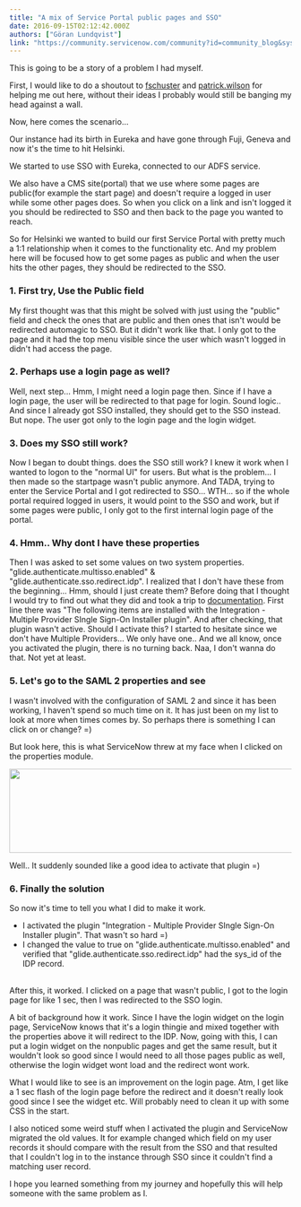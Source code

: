 ```yaml
---
title: "A mix of Service Portal public pages and SSO"
date: 2016-09-15T02:12:42.000Z
authors: ["Göran Lundqvist"]
link: "https://community.servicenow.com/community?id=community_blog&sys_id=606e6eaddbd0dbc01dcaf3231f96193a"
---
```

<p>This is going to be a story of a problem I had myself.</p><p></p><p>First, I would like to do a shoutout to <a title="fschuster" __default_attr="9624" __jive_macro_name="user" _jive_internal="true" class="jive_macro jive_macro_user" data-orig-content="fschuster" data-renderedposition="52_241_77_16" href="/community?id=community_user_profile&user=b93352e5db1c1fc09c9ffb651f9619f6">fschuster</a> and <a title="patrick.wilson" __default_attr="32811" __jive_macro_name="user" _jive_internal="true" class="jive_macro jive_macro_user" data-orig-content="patrick.wilson" data-renderedposition="52_350_104_16" href="/community?id=community_user_profile&user=2d3352e5db1c1fc09c9ffb651f961923">patrick.wilson</a> for helping me out here, without their ideas I probably would still be banging my head against a wall.</p><p></p><p>Now, here comes the scenario...</p><p></p><p>Our instance had its birth in Eureka and have gone through Fuji, Geneva and now it's the time to hit Helsinki.</p><p>We started to use SSO with Eureka, connected to our ADFS service.</p><p>We also have a CMS site(portal) that we use where some pages are public(for example the start page) and doesn't require a logged in user while some other pages does. So when you click on a link and isn't logged it you should be redirected to SSO and then back to the page you wanted to reach.</p><p></p><p>So for Helsinki we wanted to build our first Service Portal with pretty much a 1:1 relationship when it comes to the functionality etc. And my problem here will be focused how to get some pages as public and when the user hits the other pages, they should be redirected to the SSO.</p><p></p><h3>1. First try, Use the Public field</h3><p>My first thought was that this might be solved with just using the "public" field and check the ones that are public and then ones that isn't would be redirected automagic to SSO. But it didn't work like that. I only got to the page and it had the top menu visible since the user which wasn't logged in didn't had access the page.</p><p></p><h3>2. Perhaps use a login page as well?</h3><p>Well, next step... Hmm, I might need a login page then. Since if I have a login page, the user will be redirected to that page for login. Sound logic.. And since I already got SSO installed, they should get to the SSO instead. But nope. The user got only to the login page and the login widget.</p><p></p><h3>3. Does my SSO still work?</h3><p>Now I began to doubt things. does the SSO still work? I knew it work when I wanted to logon to the "normal UI" for users. But what is the problem... I then made so the startpage wasn't public anymore. And TADA, trying to enter the Service Portal and I got redirected to SSO... WTH... so if the whole portal required logged in users, it would point to the SSO and work, but if some pages were public, I only got to the first internal login page of the portal.</p><p></p><h3>4. Hmm.. Why dont I have these properties</h3><p>Then I was asked to set some values on two system properties. "glide.authenticate.multisso.enabled" &amp; "glide.authenticate.sso.redirect.idp". I realized that I don't have these from the beginning... Hmm, should I just create them? Before doing that I thought I would try to find out what they did and took a trip to <a title="ocs.servicenow.com/bundle/helsinki-servicenow-platform/page/integrate/single-sign-on/reference/r_InstalledWithMultiProviderSSO.html" href="https://docs.servicenow.com/bundle/helsinki-servicenow-platform/page/integrate/single-sign-on/reference/r_InstalledWithMultiProviderSSO.html">documentation</a>. First line there was "The following items are installed with the Integration - Multiple Provider SIngle Sign-On Installer plugin". And after checking, that plugin wasn't active. Should I activate this? I started to hesitate since we don't have Multiple Providers... We only have one.. And we all know, once you activated the plugin, there is no turning back. Naa, I don't wanna do that. Not yet at least.</p><p></p><h3>5. Let's go to the SAML 2 properties and see</h3><p>I wasn't involved with the configuration of SAML 2 and since it has been working, I haven't spend so much time on it. It has just been on my list to look at more when times comes by. So perhaps there is something I can click on or change? =)</p><p></p><p>But look here, this is what ServiceNow threw at my face when I clicked on the properties module.</p><p><img   class="image-1 jive-image" height="150" src="0c5a2f39db581fc03eb27a9e0f96193f.iix" style="width: 514px; height: 150.055px;" width="513"/></p><p>Well.. It suddenly sounded like a good idea to activate that plugin =)</p><p></p><h3>6. Finally the solution</h3><p>So now it's time to tell you what I did to make it work.</p><p></p><ul><li>I activated the plugin "Integration - Multiple Provider SIngle Sign-On Installer plugin". That wasn't so hard =)</li><li>I changed the value to true on "glide.authenticate.multisso.enabled" and verified that "glide.authenticate.sso.redirect.idp" had the sys_id of the IDP record.</li></ul><p><br/>After this, it worked. I clicked on a page that wasn't public, I got to the login page for like 1 sec, then I was redirected to the SSO login.</p><p></p><p>A bit of background how it work. Since I have the login widget on the login page, ServiceNow knows that it's a login thingie and mixed together with the properties above it will redirect to the IDP. Now, going with this, I can put a login widget on the nonpublic pages and get the same result, but it wouldn't look so good since I would need to all those pages public as well, otherwise the login widget wont load and the redirect wont work.</p><p></p><p>What I would like to see is an improvement on the login page. Atm, I get like a 1 sec flash of the login page before the redirect and it doesn't really look good since I see the widget etc. Will probably need to clean it up with some CSS in the start.</p><p></p><p>I also noticed some weird stuff when I activated the plugin and ServiceNow migrated the old values. It for example changed which field on my user records it should compare with the result from the SSO and that resulted that I couldn't log in to the instance through SSO since it couldn't find a matching user record.</p><p></p><p>I hope you learned something from my journey and hopefully this will help someone with the same problem as I.</p>